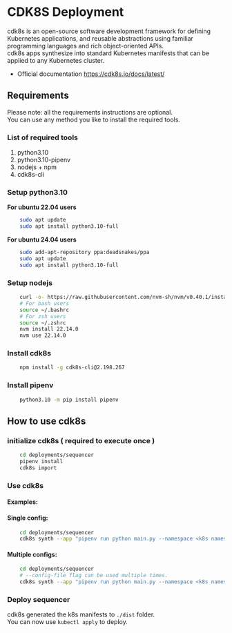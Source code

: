 # CDK8S Deployment
cdk8s is an open-source software development framework for defining Kubernetes applications,
and reusable abstractions using familiar programming languages and rich object-oriented APIs.  
cdk8s apps synthesize into standard Kubernetes manifests that can be applied to any Kubernetes cluster.

- Official documentation https://cdk8s.io/docs/latest/

## Requirements
Please note: all the requirements instructions are optional.  
You can use any method you like to install the required tools.

### List of required tools
1. python3.10
2. python3.10-pipenv
3. nodejs + npm
4. cdk8s-cli

### Setup python3.10
**For ubuntu 22.04 users**
```bash
    sudo apt update
    sudo apt install python3.10-full 
```
**For ubuntu 24.04 users**
```bash
    sudo add-apt-repository ppa:deadsnakes/ppa
    sudo apt update
    sudo apt install python3.10-full 
```

### Setup nodejs
```bash
    curl -o- https://raw.githubusercontent.com/nvm-sh/nvm/v0.40.1/install.sh | bash
    # For bash users
    source ~/.bashrc
    # For zsh users
    source ~/.zshrc
    nvm install 22.14.0
    nvm use 22.14.0
```

### Install cdk8s
```bash
    npm install -g cdk8s-cli@2.198.267
```

### Install pipenv
```bash
    python3.10 -m pip install pipenv
```

## How to use cdk8s
### initialize cdk8s ( required to execute once )
```bash
    cd deployments/sequencer
    pipenv install
    cdk8s import
```

### Use cdk8s
#### Examples:
#### Single config:
```bash
    cd deployments/sequencer
    cdk8s synth --app "pipenv run python main.py --namespace <k8s namespace> --config-file <path_to_config_file>"
```
#### Multiple configs:
```bash
    cd deployments/sequencer
    # --config-file flag can be used multiple times.
    cdk8s synth --app "pipenv run python main.py --namespace <k8s namespace> --config-file <path_to_config1> --config-file <path_to_config_2>"
```

### Deploy sequencer
cdk8s generated the k8s manifests to `./dist` folder.  
You can now use `kubectl apply` to deploy.  
